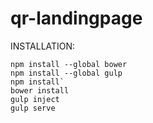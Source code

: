 # qr-landingpage

INSTALLATION:
```
npm install --global bower
npm install --global gulp
npm install`
bower install
gulp inject
gulp serve
```

